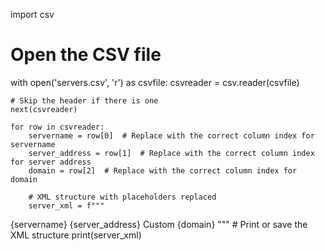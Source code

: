 import csv

# Open the CSV file
with open('servers.csv', 'r') as csvfile:
    csvreader = csv.reader(csvfile)
    
    # Skip the header if there is one
    next(csvreader)
    
    for row in csvreader:
        servername = row[0]  # Replace with the correct column index for servername
        server_address = row[1]  # Replace with the correct column index for server address
        domain = row[2]  # Replace with the correct column index for domain
        
        # XML structure with placeholders replaced
        server_xml = f"""
<server>
  <properties>
    <displayName>{servername}</displayName>
    <name>{server_address}</name>
  </properties>
  <logonCredentials inherit="None">
    <profileName scope="Local">Custom</profileName>
    <userName/>
    <password/>
    <domain>{domain}</domain>
  </logonCredentials>
</server>
"""
        # Print or save the XML structure
        print(server_xml)